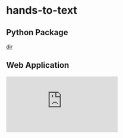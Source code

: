 # hands-to-text

## Python Package

[dir](package/README.md)


## Web Application


![img](https://github.com/sqoshi/hands-to-text/raw/master/webapp/README.md)
